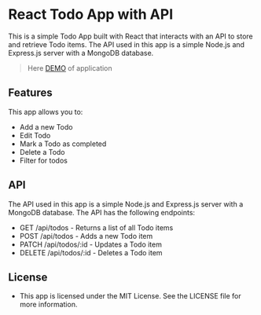 # React Todo App with API

This is a simple Todo App built with React that interacts with an API to store and retrieve Todo items.
The API used in this app is a simple Node.js and Express.js server with a MongoDB database.

> Here [DEMO](https://bn-maksymmaliuk.github.io/react-todo-app-with-api/) of application

## Features
This app allows you to:

- Add a new Todo
- Edit Todo
- Mark a Todo as completed
- Delete a Todo
- Filter for todos

## API
The API used in this app is a simple Node.js and Express.js server with a MongoDB database. The API has the following endpoints:

- GET /api/todos - Returns a list of all Todo items
- POST /api/todos - Adds a new Todo item
- PATCH /api/todos/:id - Updates a Todo item
- DELETE /api/todos/:id - Deletes a Todo item

## License
- This app is licensed under the MIT License. See the LICENSE file for more information.
